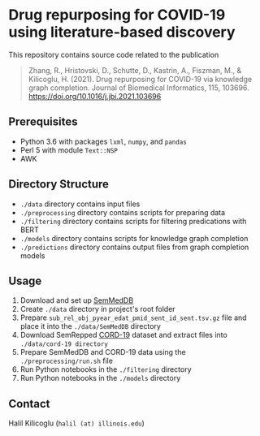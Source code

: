 # Drug repurposing for COVID-19 using literature-based discovery

This repository contains source code related to the publication

> Zhang, R., Hristovski, D., Schutte, D., Kastrin, A., Fiszman, M., & Kilicoglu, H. (2021). Drug repurposing for COVID-19 via knowledge graph completion. Journal of Biomedical Informatics, 115, 103696. https://doi.org/10.1016/j.jbi.2021.103696

## Prerequisites

- Python 3.6 with packages `lxml`, `numpy`, and `pandas`
- Perl 5 with module `Text::NSP`
- AWK

## Directory Structure

- `./data` directory contains input files
- `./preprocessing` directory contains scripts for preparing data
- `./filtering` directory contains scripts for filtering predications with BERT
- `./models` directory contains scripts for knowledge graph completion
- `./predictions` directory contains output files from graph completion models

## Usage

1. Download and set up [SemMedDB](https://skr3.nlm.nih.gov/SemMedDB/)
2. Create `./data` directory in project's root folder
3. Prepare `sub_rel_obj_pyear_edat_pmid_sent_id_sent.tsv.gz` file and place it into the `./data/SemMedDB` directory
4. Download SemRepped [CORD-19](https://ii.nlm.nih.gov/SemRep_SemMedDB_SKR/COVID-19/index.shtml) dataset and extract files into `./data/cord-19 directory`
5. Prepare SemMedDB and CORD-19 data using the `./preprocessing/run.sh` file
6. Run Python notebooks in the `./filtering` directory
7. Run Python notebooks in the `./models` directory

## Contact

Halil Kilicoglu (`halil (at) illinois.edu`)

